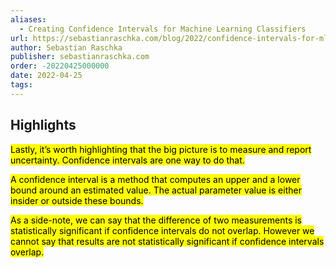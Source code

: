 ```yaml
---
aliases:
  - Creating Confidence Intervals for Machine Learning Classifiers
url: https://sebastianraschka.com/blog/2022/confidence-intervals-for-ml.html
author: Sebastian Raschka
publisher: sebastianraschka.com
order: -20220425000000
date: 2022-04-25
tags:
---
```


## Highlights
<mark>Lastly, it’s worth highlighting that the big picture is to measure and report uncertainty. Confidence intervals are one way to do that.</mark>

<mark>A confidence interval is a method that computes an upper and a lower bound around an estimated value. The actual parameter value is either insider or outside these bounds.</mark>

<mark>As a side-note, we can say that the difference of two measurements is statistically significant if confidence intervals do not overlap. However we cannot say that results are not statistically significant if confidence intervals overlap.</mark>

